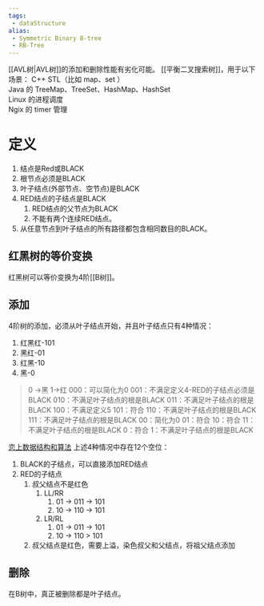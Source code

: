 ```yaml
---
tags:
 - dataStructure 
alias:
 - Symmetric Binary B-tree
 - RB-Tree
---
```

[[AVL树|AVL树]]的添加和删除性能有劣化可能。
[[平衡二叉搜索树]]，用于以下场景：
C++ STL（比如 map、set ）  
Java 的 TreeMap、TreeSet、HashMap、HashSet  
Linux 的进程调度  
Ngix 的 timer 管理
# 定义
1. 结点是Red或BLACK
2. 根节点必须是BLACK
3. 叶子结点(外部节点、空节点)是BLACK
4. RED结点的子结点是BLACK
	1. RED结点的父节点为BLACK
	2. 不能有两个连续RED结点。
5. 从任意节点到叶子结点的所有路径都包含相同数目的BLACK。
## 红黑树的等价变换
红黑树可以等价变换为4阶[[B树]]。
## 添加
4阶树的添加，必须从叶子结点开始，并且叶子结点只有4种情况：
1. 红黑红-101
2. 黑红-01
3. 红黑-10
4. 黑-0
> 0 ->黑 1->红
> 000：可以简化为0
> 001：不满足定义4-RED的子结点必须是BLACK
> 010：不满足叶子结点的根是BLACK
> 011：不满足叶子结点的根是BLACK
> 100：不满足定义5
> 101：符合
> 110：不满足叶子结点的根是BLACK
> 111：不满足叶子结点的根是BLACK
> 00：简化为0
> 01：符合
> 10：符合
> 11：不满足叶子结点的根是BLACK
> 0：符合
> 1：不满足叶子结点的根是BLACK

[恋上数据结构和算法](https://www.youtube.com/watch?v=u6ssBZsoAtg&list=PLwIrqQCQ5pQnRY6P-4XuMzpT3hK2WZlgX&index=26) 
上述4种情况中存在12个空位：
1. BLACK的子结点，可以直接添加RED结点
2. RED的子结点
	1. 叔父结点不是红色
		1. LL/RR
			1. 01 -> 011 -> 101
			2. 10 -> 110 -> 101
		2. LR/RL
			1. 01 -> 011 -> 101
			2. 10 -> 110 > 101
	2. 叔父结点是红色，需要上溢，染色叔父和父结点，将祖父结点添加
## 删除
在B树中，真正被删除都是叶子结点。
